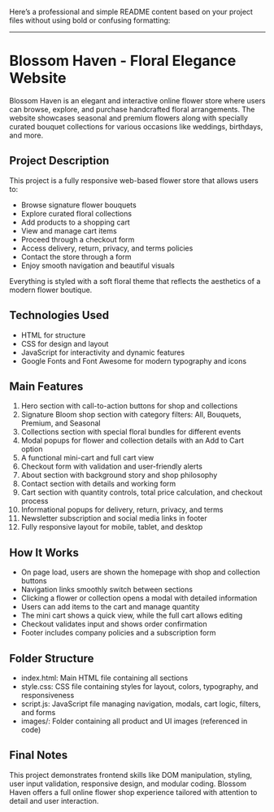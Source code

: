 Here’s a professional and simple README content based on your project files without using bold or confusing formatting:

---

# Blossom Haven - Floral Elegance Website

Blossom Haven is an elegant and interactive online flower store where users can browse, explore, and purchase handcrafted floral arrangements. The website showcases seasonal and premium flowers along with specially curated bouquet collections for various occasions like weddings, birthdays, and more.

## Project Description

This project is a fully responsive web-based flower store that allows users to:

* Browse signature flower bouquets
* Explore curated floral collections
* Add products to a shopping cart
* View and manage cart items
* Proceed through a checkout form
* Access delivery, return, privacy, and terms policies
* Contact the store through a form
* Enjoy smooth navigation and beautiful visuals

Everything is styled with a soft floral theme that reflects the aesthetics of a modern flower boutique.

## Technologies Used

* HTML for structure
* CSS for design and layout
* JavaScript for interactivity and dynamic features
* Google Fonts and Font Awesome for modern typography and icons

## Main Features

1. Hero section with call-to-action buttons for shop and collections
2. Signature Bloom shop section with category filters: All, Bouquets, Premium, and Seasonal
3. Collections section with special floral bundles for different events
4. Modal popups for flower and collection details with an Add to Cart option
5. A functional mini-cart and full cart view
6. Checkout form with validation and user-friendly alerts
7. About section with background story and shop philosophy
8. Contact section with details and working form
9. Cart section with quantity controls, total price calculation, and checkout process
10. Informational popups for delivery, return, privacy, and terms
11. Newsletter subscription and social media links in footer
12. Fully responsive layout for mobile, tablet, and desktop

## How It Works

* On page load, users are shown the homepage with shop and collection buttons
* Navigation links smoothly switch between sections
* Clicking a flower or collection opens a modal with detailed information
* Users can add items to the cart and manage quantity
* The mini cart shows a quick view, while the full cart allows editing
* Checkout validates input and shows order confirmation
* Footer includes company policies and a subscription form

## Folder Structure

* index.html: Main HTML file containing all sections
* style.css: CSS file containing styles for layout, colors, typography, and responsiveness
* script.js: JavaScript file managing navigation, modals, cart logic, filters, and forms
* images/: Folder containing all product and UI images (referenced in code)

## Final Notes

This project demonstrates frontend skills like DOM manipulation, styling, user input validation, responsive design, and modular coding. Blossom Haven offers a full online flower shop experience tailored with attention to detail and user interaction.


